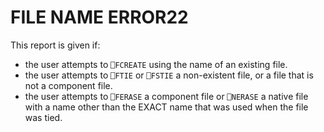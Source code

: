 




<h1 class="heading"><span class="name">FILE NAME ERROR</span><span class="command">22</span></h1>

This report is given if:

- the user attempts to `⎕FCREATE` using the name of an existing file.
- the user attempts to `⎕FTIE` or `⎕FSTIE` a non-existent file, or a file that is not a component file.
- the user attempts to `⎕FERASE` a component file or `⎕NERASE` a native file with a name other than the EXACT name that was used when the file was tied.


